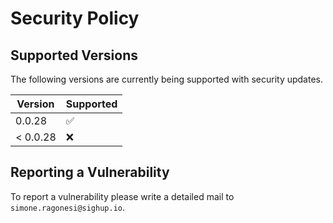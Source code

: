 # Security Policy

## Supported Versions

The following versions are currently being supported with security updates.

| Version | Supported          |
| ------- | ------------------ |
| 0.0.28   | :white_check_mark: |
| < 0.0.28   | :x:                |

## Reporting a Vulnerability

To report a vulnerability please write a detailed mail to `simone.ragonesi@sighup.io`.  
